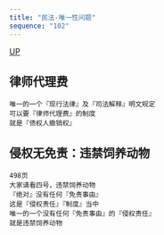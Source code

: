 ```yaml
---
title: "民法-唯一性问题"
sequence: "102"
---
```


[UP](/law/civil-law-index.html)

## 律师代理费

```text
唯一的一个『现行法律』及『司法解释』明文规定
可以要『律师代理费』的制度
就是『债权人撤销权』
```

## 侵权无免责：违禁饲养动物

```text
498页
大家请看四号，违禁饲养动物
『绝对』没有任何『免责事由』
这是『侵权责任』『制度』当中
唯一的一个没有任何『免责事由』的『侵权责任』
就是违禁饲养动物
```
